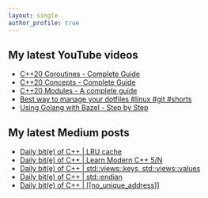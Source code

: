 ```yaml
---
layout: single
author_profile: true
---
```


## My latest YouTube videos

<ul>
<!--START_SECTION:youtube-->
<li><a href="https://www.youtube.com/watch?v=w-dmOHhBX9o">C++20 Coroutines - Complete Guide</a></li>
<li><a href="https://www.youtube.com/watch?v=1So7onMFxJM">C++20 Concepts  - Complete Guide</a></li>
<li><a href="https://www.youtube.com/watch?v=WRCwciJ5MTE">C++20 Modules - A complete guide</a></li>
<li><a href="https://www.youtube.com/watch?v=LHrB4TcU1JM">Best way to manage your dotfiles #linux #git #shorts</a></li>
<li><a href="https://www.youtube.com/watch?v=mXLrk0ipwz4">Using Golang with Bazel - Step by Step</a></li>
<!--END_SECTION:youtube-->
</ul>

## My latest Medium posts

<ul>
<!--START_SECTION:medium-->
<li><a href="https://medium.com/@simontoth/daily-bit-e-of-c-lru-cache-65db34be0605?source=rss-1e1de1006a93------2">Daily bit(e) of C++ | LRU cache</a></li>
<li><a href="https://medium.com/@simontoth/daily-bit-e-of-c-course-5-n-dc2aeb9b49f4?source=rss-1e1de1006a93------2">Daily bit(e) of C++ | Learn Modern C++ 5/N</a></li>
<li><a href="https://medium.com/@simontoth/daily-bit-e-of-c-std-views-keys-std-views-values-8b6114f22e43?source=rss-1e1de1006a93------2">Daily bit(e) of C++ | std::views::keys, std::views::values</a></li>
<li><a href="https://medium.com/@simontoth/daily-bit-e-of-c-std-endian-88930e57445e?source=rss-1e1de1006a93------2">Daily bit(e) of C++ | std::endian</a></li>
<li><a href="https://medium.com/@simontoth/daily-bit-e-of-c-no-unique-address-8c49ffb9b4ba?source=rss-1e1de1006a93------2">Daily bit(e) of C++ | [[no_unique_address]]</a></li>
<!--END_SECTION:medium-->
</ul>